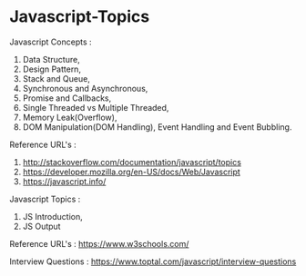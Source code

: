 # Javascript-Topics

Javascript Concepts :
1. Data Structure,
2. Design Pattern,
3. Stack and Queue,
4. Synchronous and Asynchronous,
5. Promise and Callbacks,
6. Single Threaded vs Multiple Threaded,
7. Memory Leak(Overflow),
8. DOM Manipulation(DOM Handling), Event Handling and Event Bubbling.

Reference URL's : 
1. http://stackoverflow.com/documentation/javascript/topics
2. https://developer.mozilla.org/en-US/docs/Web/Javascript
3. https://javascript.info/

Javascript Topics :
1. JS Introduction,
2. JS Output

Reference URL's :
https://www.w3schools.com/

Interview Questions : 
https://www.toptal.com/javascript/interview-questions
